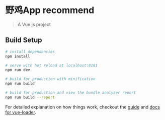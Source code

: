 # 野鸡App recommend

> A Vue.js project

## Build Setup

``` bash
# install dependencies
npm install

# serve with hot reload at localhost:8181
npm run dev

# build for production with minification
npm run build

# build for production and view the bundle analyzer report
npm run build --report
```

For detailed explanation on how things work, checkout the [guide](http://vuejs-templates.github.io/webpack/) and [docs for vue-loader](http://vuejs.github.io/vue-loader).
